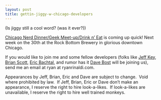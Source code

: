 ```yaml
---
layout: post
title: gettin-jiggy-w-chicago-developers
---
```

(Is jiggy still a cool word? (was it ever?))

[Chicago Nerd Dinner/Geek Meet-up/Drink n’
Eat](http://nerddinner.com/blogs/chicago/archive/2005/08/24/7027.aspx)
is coming up quick! Next week on the 30th at the Rock Bottom Brewery in
glorious downtown Chicago.

If you would like to join me and some fellow developers (folks like
[Jeff Key](http://weblogs.asp.net/jkey/), [Brian Scott](/brian/), [Eric
Bachtal](http://ewbi.blogs.com/develops/), and rumor has it [Dave
Bost](http://www.davebost.com/blog/default.aspx) will be joining us),
send me an email at ryan at ryanrinaldi.com.

Appearances by Jeff, Brian, Eric and Dave are subject to change.  Void
where prohibited by law.  If Jeff, Brian, Eric or Dave don’t make an
appearance, I reserve the right to hire look-a-likes.  If look-a-likes
are unavailable, I reserve the right to hire well trained monkeys.
